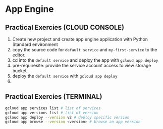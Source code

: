 # App Engine


## Practical Exercies (CLOUD CONSOLE)
1.  Create new project and create app engine application with Python Standard environment
1.  copy the source code for `default service` and `my-first-service` to the editor.
1. cd into the `default service` and deploy the app with `gcloud app deploy`
1.  pre-requiresite: provide the service account access to view storage bucket
1. deploy the `default service` with `gcloud app deploy`
1. 


## Practical Exercies (TERMINAL)

```sh
gcloud app services list # list of services
gcloud app versions list # list of version
gcloud app deploy --version v2 # deploy specific version
gcloud app browse --version <version> # browse an app version
```
